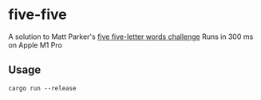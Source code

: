# five-five
A solution to Matt Parker's [five five-letter words challenge](https://www.youtube.com/watch?v=_-AfhLQfb6w)
Runs in 300 ms on Apple M1 Pro

## Usage
```
cargo run --release
```
